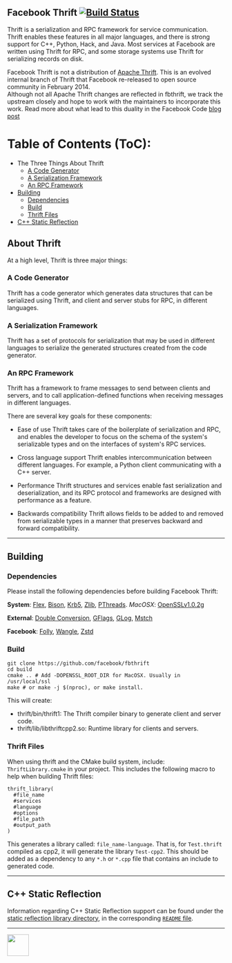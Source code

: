 Facebook Thrift [![Build Status](https://travis-ci.org/facebook/fbthrift.svg?branch=master)](https://travis-ci.org/facebook/fbthrift)
--------------------------------------------

Thrift is a serialization and RPC framework for service communication. Thrift enables these features in all major languages, and there is strong support for C++, Python, Hack, and Java. Most services at Facebook are written using Thrift for RPC, and some storage systems use Thrift for serializing records on disk.

Facebook Thrift is not a distribution of [Apache Thrift](https://thrift.apache.org/). This is an evolved internal branch of Thrift that Facebook re-released to open source community in February 2014.  
Although not all Apache Thrift changes are reflected in fbthrift, we track the upstream closely and hope to work with the maintainers to incorporate this work. Read more about what lead to this duality in the Facebook Code [blog post](https://code.facebook.com/posts/1468950976659943/under-the-hood-building-and-open-sourcing-fbthrift/)

Table of Contents (ToC):
=========================
* The Three Things About Thrift
  * [A Code Generator](#a-code-generator)
  * [A Serialization Framework](#a-serialization-framework)
  * [An RPC Framework](#an-rpc-framework)
* [Building](#building)
  * [Dependencies](#dependencies)
  * [Build](#build)
  * [Thrift Files](#thrift-files)
* [C++ Static Reflection](#c-static-reflection)


## About Thrift
At a high level, Thrift is three major things:

### A Code Generator

Thrift has a code generator which generates data structures that can be serialized using Thrift, and client and server stubs for RPC, in different languages.

### A Serialization Framework

Thrift has a set of protocols for serialization that may be used in different languages to serialize the generated structures created from the code generator.

### An RPC Framework

Thrift has a framework to frame messages to send between clients and servers, and to call application-defined functions when receiving messages in different languages.

There are several key goals for these components:
* Ease of use
  Thrift takes care of the boilerplate of serialization and RPC, and enables the developer to focus on the schema of the system's serializable types and on the interfaces of system's RPC services.

* Cross language support
  Thrift enables intercommunication between different languages. For example, a Python client communicating with a C++ server.

* Performance
  Thrift structures and services enable fast serialization and deserialization, and its RPC protocol and frameworks are designed with performance as a feature.

* Backwards compatibility
  Thrift allows fields to be added to and removed from serializable types in a manner that preserves backward and forward compatibility.

---

## Building

### Dependencies
Please install the following dependencies before building Facebook Thrift:

**System**: [Flex](https://www.gnu.org/software/flex), [Bison](https://www.gnu.org/software/bison), [Krb5](https://web.mit.edu/kerberos), [Zlib](https://zlib.net), [PThreads](https://computing.llnl.gov/tutorials/pthreads). *MacOSX*: [OpenSSLv1.0.2g](https://www.openssl.org)

**External**: [Double Conversion](https://github.com/google/double-conversion), [GFlags](https://github.com/gflags/gflags), [GLog](https://github.com/google/glog), [Mstch](https://github.com/no1msd/mstch)

**Facebook**: [Folly](https://github.com/facebook/folly), [Wangle](https://github.com/facebook/wangle), [Zstd](https://github.com/facebook/zstd)

### Build
    git clone https://github.com/facebook/fbthrift
    cd build
    cmake .. # Add -DOPENSSL_ROOT_DIR for MacOSX. Usually in /usr/local/ssl
    make # or make -j $(nproc), or make install.

This will create:
  * thrift/bin/thrift1: The Thrift compiler binary to generate client and server code.
  * thrift/lib/libthriftcpp2.so: Runtime library for clients and servers.

### Thrift Files
When using thrift and the CMake build system, include: `ThriftLibrary.cmake` in your project. This includes the following macro to help when building Thrift files:

    thrift_library(
      #file_name
      #services
      #language
      #options
      #file_path
      #output_path
    )

This generates a library called: `file_name-language`. That is, for `Test.thrift` compiled as cpp2, it will generate the library `Test-cpp2`. This should be added as a dependency to any `*.h` or `*.cpp` file that contains an include to generated code.

---

## C++ Static Reflection
Information regarding C++ Static Reflection support can be found under the [static reflection library directory](thrift/lib/cpp2/fatal/), in the corresponding [`README` file](thrift/lib/cpp2/fatal/README.md).

---

<img src="https://avatars2.githubusercontent.com/u/69631?s=200&v=4" width="50"></img>
